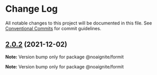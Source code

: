 # Change Log

All notable changes to this project will be documented in this file.
See [Conventional Commits](https://conventionalcommits.org) for commit guidelines.

## [2.0.2](https://github.com/noaignite/oui/compare/@noaignite/formit@2.0.1...@noaignite/formit@2.0.2) (2021-12-02)

**Note:** Version bump only for package @noaignite/formit







**Note:** Version bump only for package @noaignite/formit
